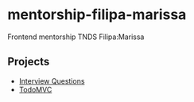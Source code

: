 # mentorship-filipa-marissa
Frontend mentorship TNDS Filipa:Marissa

## Projects

* [Interview Questions](./InterviewQuestions/README.md)
* [TodoMVC](./TodoMVC/README.md)
